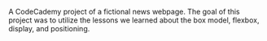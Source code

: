 A CodeCademy project of a fictional news webpage.  The goal of this project was to utilize the lessons we learned about the box model, flexbox, display, and positioning.
